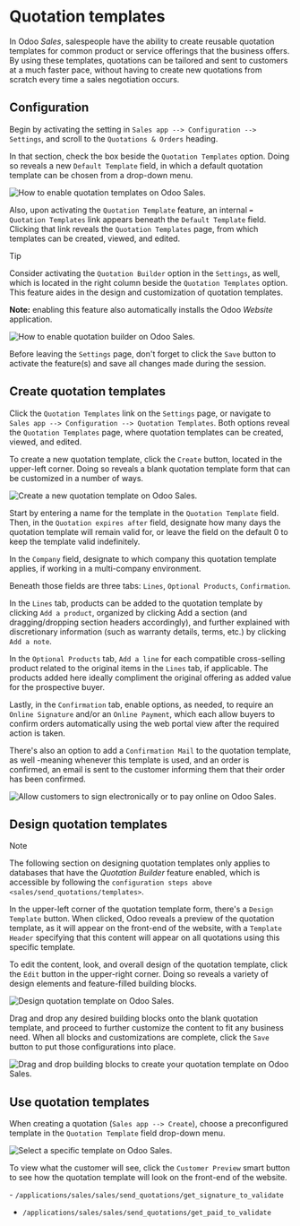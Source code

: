 # Quotation templates

In Odoo *Sales*, salespeople have the ability to create reusable
quotation templates for common product or service offerings that the
business offers. By using these templates, quotations can be tailored
and sent to customers at a much faster pace, without having to create
new quotations from scratch every time a sales negotiation occurs.

## Configuration

Begin by activating the setting in `Sales app --> Configuration -->
Settings`, and scroll to the `Quotations & Orders` heading.

In that section, check the box beside the `Quotation Templates` option.
Doing so reveals a new `Default Template` field, in which a default
quotation template can be chosen from a drop-down menu.

![How to enable quotation templates on Odoo
Sales.](quote_template/quotations-templates-setting.png)

Also, upon activating the `Quotation Template` feature, an internal `➡️
Quotation Templates` link appears beneath the `Default Template` field.
Clicking that link reveals the `Quotation Templates` page, from which
templates can be created, viewed, and edited.

<div class="tip">

<div class="title">

Tip

</div>

Consider activating the `Quotation Builder` option in the `Settings`, as
well, which is located in the right column beside the `Quotation
Templates` option. This feature aides in the design and customization of
quotation templates.

**Note:** enabling this feature also automatically installs the Odoo
*Website* application.

</div>

![How to enable quotation builder on Odoo
Sales.](quote_template/quotations-builder-setting.png)

Before leaving the `Settings` page, don't forget to click the `Save`
button to activate the feature(s) and save all changes made during the
session.

## Create quotation templates

Click the `Quotation Templates` link on the `Settings` page, or navigate
to `Sales app --> Configuration --> Quotation Templates`. Both options
reveal the `Quotation Templates` page, where quotation templates can be
created, viewed, and edited.

To create a new quotation template, click the `Create` button, located
in the upper-left corner. Doing so reveals a blank quotation template
form that can be customized in a number of ways.

![Create a new quotation template on Odoo
Sales.](quote_template/blank-quotation-template.png)

Start by entering a name for the template in the `Quotation Template`
field. Then, in the `Quotation expires after` field, designate how many
days the quotation template will remain valid for, or leave the field on
the default <span class="title-ref">0</span> to keep the template valid
indefinitely.

In the `Company` field, designate to which company this quotation
template applies, if working in a multi-company environment.

Beneath those fields are three tabs: `Lines`, `Optional Products`,
`Confirmation`.

In the `Lines` tab, products can be added to the quotation template by
clicking `Add a product`, organized by clicking
<span class="title-ref">Add a section</span> (and dragging/dropping
section headers accordingly), and further explained with discretionary
information (such as warranty details, terms, etc.) by clicking `Add a
note`.

In the `Optional Products` tab, `Add a line` for each compatible
cross-selling product related to the original items in the `Lines` tab,
if applicable. The products added here ideally compliment the original
offering as added value for the prospective buyer.

Lastly, in the `Confirmation` tab, enable options, as needed, to require
an `Online Signature` and/or an `Online Payment`, which each allow
buyers to confirm orders automatically using the web portal view after
the required action is taken.

There's also an option to add a `Confirmation Mail` to the quotation
template, as well -meaning whenever this template is used, and an order
is confirmed, an email is sent to the customer informing them that their
order has been confirmed.

![Allow customers to sign electronically or to pay online on Odoo
Sales.](quote_template/quotations-templates-confirmation-tab.png)

## Design quotation templates

<div class="note">

<div class="title">

Note

</div>

The following section on designing quotation templates only applies to
databases that have the *Quotation Builder* feature enabled, which is
accessible by following the `configuration
steps above <sales/send_quotations/templates>`.

</div>

In the upper-left corner of the quotation template form, there's a
`Design Template` button. When clicked, Odoo reveals a preview of the
quotation template, as it will appear on the front-end of the website,
with a `Template Header` specifying that this content will appear on all
quotations using this specific template.

To edit the content, look, and overall design of the quotation template,
click the `Edit` button in the upper-right corner. Doing so reveals a
variety of design elements and feature-filled building blocks.

![Design quotation template on Odoo
Sales.](quote_template/design-quotation-edit.png)

Drag and drop any desired building blocks onto the blank quotation
template, and proceed to further customize the content to fit any
business need. When all blocks and customizations are complete, click
the `Save` button to put those configurations into place.

![Drag and drop building blocks to create your quotation template on
Odoo Sales.](quote_template/quotations-building-blocks.png)

## Use quotation templates

When creating a quotation (`Sales app --> Create`), choose a
preconfigured template in the `Quotation Template` field drop-down menu.

![Select a specific template on Odoo
Sales.](quote_template/quotations-templates-field.png)

To view what the customer will see, click the `Customer Preview` smart
button to see how the quotation template will look on the front-end of
the website.

<div class="seealso">

\- `/applications/sales/sales/send_quotations/get_signature_to_validate`
- `/applications/sales/sales/send_quotations/get_paid_to_validate`

</div>
